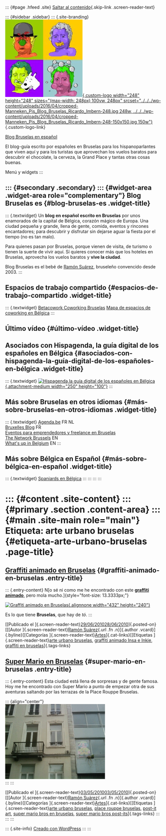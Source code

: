 ::: {#page .hfeed .site}
[Saltar al contenido](index.html#content){.skip-link
.screen-reader-text}

::: {#sidebar .sidebar}
::: {.site-branding}
[![](../../../wp-content/uploads/2016/04/cropped-Manneken_Pis_Blog_Bruselas_Ricardo_Imbern-248.jpg){.custom-logo
width="248" height="248" sizes="(max-width: 248px) 100vw, 248px"
srcset="../../../wp-content/uploads/2016/04/cropped-Manneken_Pis_Blog_Bruselas_Ricardo_Imbern-248.jpg 248w, ../../../wp-content/uploads/2016/04/cropped-Manneken_Pis_Blog_Bruselas_Ricardo_Imbern-248-150x150.jpg 150w"}](../../../index.html){.custom-logo-link}

[Blog Bruselas en español](../../../index.html)

El blog-guía escrito por españoles en Bruselas para los hispanoparlantes
que viven aquí y para los turistas que aprovechan los vuelos baratos
para descubrir el chocolate, la cerveza, la Grand Place y tantas otras
cosas buenas.

Menú y widgets
:::

::: {#secondary .secondary}
::: {#widget-area .widget-area role="complementary"}
Blog Bruselas es {#blog-bruselas-es .widget-title}
----------------

::: {.textwidget}
Un **blog en español escrito en Bruselas** por unos enamorados de la
capital de Bélgica, corazón mágico de Europa. Una ciudad pequeña y
grande, llena de gente, comida, eventos y rincones encantadores; para
descubrir y disfrutar sin dejarse aguar la fiesta por el tiempo (no es
tan malo).

Para quienes pasan por Bruselas, porque vienen de visita, de turismo o
tienen la suerte de vivir aquí. Sí quieres conocer más que los hoteles
en Bruselas, aprovecha los vuelos baratos y **vive la ciudad**.

Blog Bruselas es el bebé de [Ramón Suárez](http://www.ramonsuarez.com),
bruseleño convencido desde 2003.
:::

Espacios de trabajo compartido {#espacios-de-trabajo-compartido .widget-title}
------------------------------

::: {.textwidget}
[Betacowork Coworking Bruselas](http://www.betacowork.com) [Mapa de
espacios de coworking en Bélgica](http://coworkingbelgium.com)
:::

Último vídeo {#último-vídeo .widget-title}
------------

Asociados con Hispagenda, la guía digital de los españoles en Bélgica {#asociados-con-hispagenda-la-guía-digital-de-los-españoles-en-bélgica .widget-title}
---------------------------------------------------------------------

::: {.textwidget}
[![Hispagenda,la guía digital de los españoles en
Bélgica](../../../wp-content/uploads/2010/04/Hispagenda-250px.gif "Hispagenda, la guía digital de los españoles en Bélgica"){.attachment-medium
width="250" height="100"}](http://www.hispagenda.com)
:::

Más sobre Bruselas en otros idiomas {#más-sobre-bruselas-en-otros-idiomas .widget-title}
-----------------------------------

::: {.textwidget}
[Agenda.be](http://www.agenda.be) FR NL\
[Bruxelles Blog](http://www.bxlblog.be/) FR\
[Eventos para emprendedores y freelance en
Bruselas](http://www.betacowork.com/events/)\
[The Network
Brussels](http://groups.yahoo.com/group/TheNetworkBrussels/) EN\
[What\'s up in Belgium](http://www.whatsupin.be/) EN
:::

Más sobre Bélgica en Español {#más-sobre-bélgica-en-español .widget-title}
----------------------------

::: {.textwidget}
[Spaniards en Bélgica](http://www.spaniards.es/paises/belgica)
:::
:::
:::
:::

::: {#content .site-content}
::: {#primary .section .content-area}
::: {#main .site-main role="main"}
Etiqueta: arte urbano bruselas {#etiqueta-arte-urbano-bruselas .page-title}
==============================

[Graffiti animado en Bruselas](../../../index.html?p=2445) {#graffiti-animado-en-bruselas .entry-title}
----------------------------------------------------------

::: {.entry-content}
N[o sé ni como me he encontrado con este **[graffiti
animado](http://community.thisiscentralstation.com/_Fool39s-Gold-Brussels-Animation/photo/9682400/126249.html?enlarge=true# "Graffiti animado en Bruselas")**,
pero mola mucho.]{style="font-size: 13.3333px;"}

[![Graffiti animado en
Bruselas](http://media.kickstatic.com/kickapps/images/126249/photos/PHOTO_9682400_126249_15881043_ap_730X550.jpg "Grafity animado en Bruselas"){.alignnone
width="432"
height="240"}](http://community.thisiscentralstation.com/_Fool39s-Gold-Brussels-Animation/photo/9682400/126249.html?enlarge=true#)

Es lo que tiene **Bruselas**, que hay de *tó*.
:::

[[Publicado el
]{.screen-reader-text}[29/06/201028/06/2010](../../../index.html?p=2445)]{.posted-on}[[[Autor
]{.screen-reader-text}[Ramón
Suárez](../../2010/04/30/index.html?author=2){.url .fn .n}]{.author
.vcard}]{.byline}[[Categorías
]{.screen-reader-text}[Artes](../../category/artes/index.html)]{.cat-links}[[Etiquetas
]{.screen-reader-text}[arte urbano bruselas](index.html), [graffiti
animado Insa e Inkie](../graffiti-animado-insa-e-inkie/index.html),
[graffiti en bruselas](../graffiti-en-bruselas/index.html)]{.tags-links}

[Super Mario en Bruselas](../../../index.html?p=1895) {#super-mario-en-bruselas .entry-title}
-----------------------------------------------------

::: {.entry-content}
Esta ciudad está llena de sorpresas y de gente famosa. Hoy me he
encontrado con Super Mario a punto de empezar otra de sus aventuras
saltando por las terrazas de la Place Rouppe Bruselas.

::: {align="center"}
[\
![](../../../wp-content/uploads/2010/05/wpid-thumb-36.jpg)\
](../../../wp-content/uploads/2010/05/wpid-36.jpg)
:::
:::

[[Publicado el
]{.screen-reader-text}[03/05/201003/05/2010](../../../index.html?p=1895)]{.posted-on}[[[Autor
]{.screen-reader-text}[Ramón
Suárez](../../2010/04/30/index.html?author=2){.url .fn .n}]{.author
.vcard}]{.byline}[[Categorías
]{.screen-reader-text}[Artes](../../category/artes/index.html)]{.cat-links}[[Etiquetas
]{.screen-reader-text}[arte urbano bruselas](index.html), [place rouppe
bruselas](../place-rouppe-bruselas/index.html), [post-it
art](../post-it-art/index.html), [super mario bros en
bruselas](../super-mario-bros-en-bruselas/index.html), [super mario bros
post-its](../super-mario-bros-post-its/index.html)]{.tags-links}
:::
:::
:::

::: {.site-info}
[Creado con WordPress](https://es.wordpress.org/)
:::
:::
